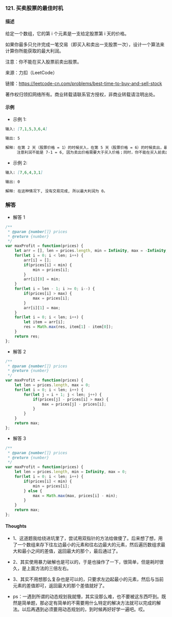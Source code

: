 ### 121. 买卖股票的最佳时机

#### 描述

给定一个数组，它的第 i 个元素是一支给定股票第 i 天的价格。

如果你最多只允许完成一笔交易（即买入和卖出一支股票一次），设计一个算法来计算你所能获取的最大利润。

注意：你不能在买入股票前卖出股票。

来源：力扣（LeetCode）

链接：https://leetcode-cn.com/problems/best-time-to-buy-and-sell-stock

著作权归领扣网络所有。商业转载请联系官方授权，非商业转载请注明出处。

#### 示例

+ 示例 1:
```md
输入: [7,1,5,3,6,4]

输出: 5

解释: 在第 2 天（股票价格 = 1）的时候买入，在第 5 天（股票价格 = 6）的时候卖出，最大利润 = 6-1 = 5 。
     注意利润不能是 7-1 = 6, 因为卖出价格需要大于买入价格；同时，你不能在买入前卖出股票。
```
+ 示例 2:
```md
输入: [7,6,4,3,1]

输出: 0

解释: 在这种情况下, 没有交易完成, 所以最大利润为 0。
```


### 解答

+ 解答 1
```js
/**
 * @param {number[]} prices
 * @return {number}
 */
var maxProfit = function(prices) {
    let arr = [], len = prices.length, min = Infinity, max = -Infinity, res = 0;
    for(let i = 0; i < len; i++) {
        arr[i] = [];
        if(prices[i] < min) {
            min = prices[i];
        }
        arr[i][0] = min;
    }
    for(let i = len - 1; i >= 0; i--) {
        if(prices[i] > max) {
            max = prices[i];
        }
        arr[i][1] = max;
    }
    for(let i = 0; i < len; i++) {
        let item = arr[i];
        res = Math.max(res, item[1] - item[0]);
    }
    return res;
};
```

+ 解答 2
```js
/**
 * @param {number[]} prices
 * @return {number}
 */
var maxProfit = function(prices) {
    let len = prices.length, max = 0;
    for(let i = 0; i < len; i++) {
        for(let j = i + 1; j < len; j++) {
            if(prices[j] - prices[i] > max) {
                max = prices[j] - prices[i];
            }
        }
    }
    return max;
};
```

+ 解答 3
```js
/**
 * @param {number[]} prices
 * @return {number}
 */
var maxProfit = function(prices) {
    let len = prices.length, min = Infinity, max = 0;
    for(let i = 0; i < len; i++) {
        if(prices[i] < min) {
            min = prices[i];
        } else {
            max = Math.max(max, prices[i] - min);
        }
    }
    return max;
};
```

#### Thoughts

+ 1、这道题我给绕进坑里了，尝试用双指针的方法给做傻了。后来想了想，用了一个数组来存下往左边最小的元素和往右边最大的元素，然后遍历数组求最大和最小之间的差值，返回最大的那个，最后通过了。

+ 2、其实使用暴力破解也是可以的，于是也操作了一下，很简单，但是耗时很久，是上面方法的三倍左右。

+ 3、其实不用想那么复杂也是可以的，只要求左边起最小的元素，然后与当前元素的差值即可，返回最大的那个差值就好了。

+ ps：一遇到所谓的动态规划我就懵，其实没那么难，也不要被这东西吓到。既然是简单题，那必定有简单的不需要用什么特定的解决方法就可以完成的解法。以后再遇到必须要用动态规划的，到时候再好好学一遍吧。哎。